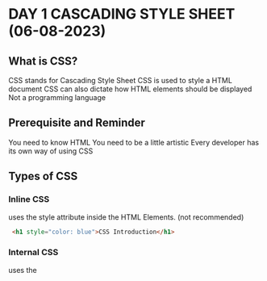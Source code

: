 # DAY 1 CASCADING STYLE SHEET (06-08-2023)
## What is CSS?
CSS stands for Cascading Style Sheet
CSS is used to style a HTML document
CSS can also dictate how HTML elements should be displayed
Not a programming language

## Prerequisite and Reminder
You need to know HTML
You need to be a little artistic
Every developer has its own way of using CSS

## Types of CSS
### Inline CSS
uses the style attribute inside the HTML Elements. (not recommended)
```html
 <h1 style="color: blue">CSS Introduction</h1>
```
### Internal CSS
uses the <style> element inside the <head> of the HTML page.
 ```html
 <head>
  <style type="text/css">
    h1 {
        color: green;
   }
   </style>
 </head>
 <body>
  <h1>CSS Introduction</h1>
 </body>
 ```
### External CSS
uses and external CSS file which is linked by the <link> element inside the <head> of the HTML page.
 
 ```html
 <head>
  <link rel="stylesheet" href="css/style.css>
 </head>
 ```
                               
 ```css
   @import url('https://fonts.googleapis.com/css2?family=Lato:wght@300&display=swap');
                               
   body {
                               font-family: 'Lato', sans-serif;
       }
 ```
                            
                            
  
